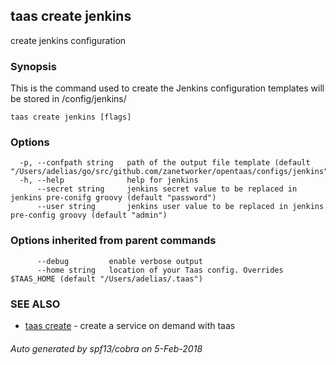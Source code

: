 ## taas create jenkins

create jenkins configuration

### Synopsis



This is the command used to create the Jenkins configuration templates will be stored in /config/jenkins/

```
taas create jenkins [flags]
```

### Options

```
  -p, --confpath string   path of the output file template (default "/Users/adelias/go/src/github.com/zanetworker/opentaas/configs/jenkins")
  -h, --help              help for jenkins
      --secret string     jenkins secret value to be replaced in jenkins pre-conifg groovy (default "password")
      --user string       jenkins user value to be replaced in jenkins pre-config groovy (default "admin")
```

### Options inherited from parent commands

```
      --debug         enable verbose output
      --home string   location of your Taas config. Overrides $TAAS_HOME (default "/Users/adelias/.taas")
```

### SEE ALSO
* [taas create](taas_create.md)	 - create a service on demand with taas

###### Auto generated by spf13/cobra on 5-Feb-2018
